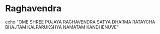 # Raghavendra
echo "OME SHREE PUJAYA RAGHAVENDRA SATYA DHARMA RATAYCHA BHAJTAM KALPARUKSHYA NAMATAM KANDHENUVE"
